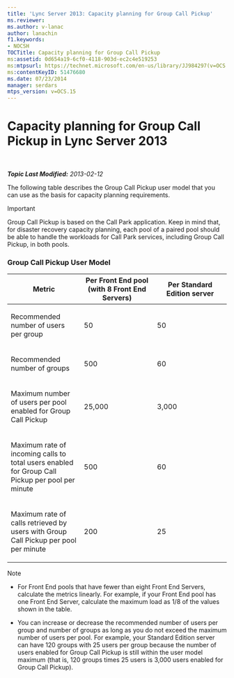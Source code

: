 ```yaml
---
title: 'Lync Server 2013: Capacity planning for Group Call Pickup'
ms.reviewer: 
ms.author: v-lanac
author: lanachin
f1.keywords:
- NOCSH
TOCTitle: Capacity planning for Group Call Pickup
ms:assetid: 0d654a19-6cf0-4118-903d-ec2c4e519253
ms:mtpsurl: https://technet.microsoft.com/en-us/library/JJ984297(v=OCS.15)
ms:contentKeyID: 51476680
ms.date: 07/23/2014
manager: serdars
mtps_version: v=OCS.15
---
```


<div data-xmlns="http://www.w3.org/1999/xhtml">

<div class="topic" data-xmlns="http://www.w3.org/1999/xhtml" data-msxsl="urn:schemas-microsoft-com:xslt" data-cs="https://msdn.microsoft.com/">

<div data-asp="https://msdn2.microsoft.com/asp">

# Capacity planning for Group Call Pickup in Lync Server 2013

</div>

<div id="mainSection">

<div id="mainBody">

<span> </span>

_**Topic Last Modified:** 2013-02-12_

<div id="sectionSection0" class="section">

The following table describes the Group Call Pickup user model that you can use as the basis for capacity planning requirements.

<div>


> [!IMPORTANT]  
> Group Call Pickup is based on the Call Park application. Keep in mind that, for disaster recovery capacity planning, each pool of a paired pool should be able to handle the workloads for Call Park services, including Group Call Pickup, in both pools.



</div>

### Group Call Pickup User Model

<table>
<colgroup>
<col style="width: 33%" />
<col style="width: 33%" />
<col style="width: 33%" />
</colgroup>
<thead>
<tr class="header">
<th>Metric</th>
<th>Per Front End pool (with 8 Front End Servers)</th>
<th>Per Standard Edition server</th>
</tr>
</thead>
<tbody>
<tr class="odd">
<td><p>Recommended number of users per group</p></td>
<td><p>50</p></td>
<td><p>50</p></td>
</tr>
<tr class="even">
<td><p>Recommended number of groups</p></td>
<td><p>500</p></td>
<td><p>60</p></td>
</tr>
<tr class="odd">
<td><p>Maximum number of users per pool enabled for Group Call Pickup</p></td>
<td><p>25,000</p></td>
<td><p>3,000</p></td>
</tr>
<tr class="even">
<td><p>Maximum rate of incoming calls to total users enabled for Group Call Pickup per pool per minute</p></td>
<td><p>500</p></td>
<td><p>60</p></td>
</tr>
<tr class="odd">
<td><p>Maximum rate of calls retrieved by users with Group Call Pickup per pool per minute</p></td>
<td><p>200</p></td>
<td><p>25</p></td>
</tr>
</tbody>
</table>


<div>


> [!NOTE]  
> <UL>
> <LI>
> <P>For Front End pools that have fewer than eight Front End Servers, calculate the metrics linearly. For example, if your Front End pool has one Front End Server, calculate the maximum load as 1/8 of the values shown in the table.</P>
> <LI>
> <P>You can increase or decrease the recommended number of users per group and number of groups as long as you do not exceed the maximum number of users per pool. For example, your Standard Edition server can have 120 groups with 25 users per group because the number of users enabled for Group Call Pickup is still within the user model maximum (that is, 120 groups times 25 users is 3,000 users enabled for Group Call Pickup).</P></LI></UL>



</div>

</div>

</div>

<span> </span>

</div>

</div>

</div>

